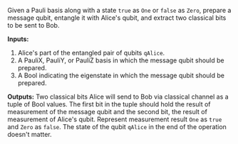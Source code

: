 Given a Pauli basis along with a state `true` as `One` or `false` as `Zero`, prepare a message qubit, entangle it with Alice's qubit, and extract two classical bits to be sent to Bob.

**Inputs:** 
1. Alice's part of the entangled pair of qubits `qAlice`.
2. A PauliX, PauliY, or PauliZ basis in which the message qubit should be prepared.
3. A Bool indicating the eigenstate in which the message qubit should be prepared.

**Outputs:** 
Two classical bits Alice will send to Bob via classical channel as a tuple of Bool values. The first bit in the tuple should hold the result of measurement of the message qubit and the second bit, the result of measurement of Alice's qubit. Represent measurement result `One` as `true` and `Zero` as `false`. The state of the qubit `qAlice` in the end of the operation doesn't matter.
